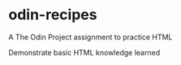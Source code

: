 # odin-recipes
A The Odin Project assignment to practice HTML

Demonstrate basic HTML knowledge learned